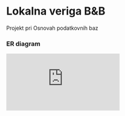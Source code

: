# Lokalna veriga B&B
Projekt pri Osnovah podatkovnih baz

### ER diagram
![ER diagram](https://github.com/brinaribic/projektna-naloga/blob/main/diagram/er_diagram.pdf)



